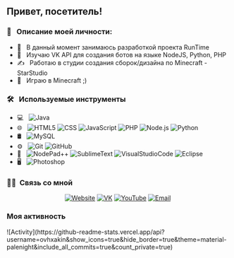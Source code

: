 <h2> Привет, посетитель! </h2>

<h3> 👨 &nbsp; Описание моей личности: </h3>

- 🚀 &nbsp; В данный момент занимаюсь разработкой проекта RunTime
- 🌱 &nbsp; Изучаю VK API для создания ботов на языке NodeJS, Python, PHP
- ✍️ &nbsp; Работаю в студии создания сборок/дизайна по Minecraft - StarStudio
- 💼 &nbsp; Играю в Minecraft ;)

<h3> 🛠 &nbsp; Используемые инструменты </h3>

- 💻 &nbsp;
  ![Java](https://img.shields.io/badge/-Java-333333?style=flat&logo=Java&logoColor=007396)
- 🌐 &nbsp;
  ![HTML5](https://img.shields.io/badge/-HTML5-333333?style=flat&logo=HTML5)
  ![CSS](https://img.shields.io/badge/-CSS-333333?style=flat&logo=CSS3&logoColor=1572B6)
  ![JavaScript](https://img.shields.io/badge/-JavaScript-333333?style=flat&logo=javascript)
  ![PHP](https://img.shields.io/badge/-PHP-333333?style=flat&logo=php)
  ![Node.js](https://img.shields.io/badge/-Node.js-333333?style=flat&logo=node.js)
  ![Python](https://img.shields.io/badge/-python-333333?style=flat&logo=python)
- 🛢 &nbsp;
  ![MySQL](https://img.shields.io/badge/-MySQL-333333?style=flat&logo=mysql)
- ⚙️ &nbsp;
  ![Git](https://img.shields.io/badge/-Git-333333?style=flat&logo=git)
  ![GitHub](https://img.shields.io/badge/-GitHub-333333?style=flat&logo=github)
- 🔧 &nbsp;
  ![NodePad++](https://img.shields.io/badge/-NodePad++-333333?style=flat&logo=NotePadPlusPlus)
  ![SublimeText](https://img.shields.io/badge/-SublimeText-333333?style=flat&logo=SublimeText)
  ![VisualStudioCode](https://img.shields.io/badge/-VisualStudioCode-333333?style=flat&logo=VisualStudioCode)
  ![Eclipse](https://img.shields.io/badge/-Eclipse-333333?style=flat&logo=eclipse-ide&logoColor=2C2255)
- 🖥 &nbsp;
  ![Photoshop](https://img.shields.io/badge/-Photoshop-333333?style=flat&logo=adobe-photoshop)

<h3> 🤝🏻 &nbsp;Связь со мной </h3>

<p align="center">
<a href="https://foammy.pw"><img alt="Website" src="https://img.shields.io/badge/WebSite-foammy.pw-blue?style=flat-square&logo=google-chrome"></a>
<a href="https://vk.com/foammy/"><img alt="VK" src="https://img.shields.io/badge/VK-foammy-blue?style=flat-square&logo=vk"></a>
<a href="https://youtube.com/c/Foammys/"><img alt="YouTube" src="https://img.shields.io/badge/YouTube-Foammy-blue?style=flat-square&logo=youtube"></a>
<a href="mailto:me@foammy.pw"><img alt="Email" src="https://img.shields.io/badge/Email-me@foammy.pw-blue?style=flat-square&logo=gmail"></a>
</p>

<h3> Моя активность </h3>
  ![Activity](https://github-readme-stats.vercel.app/api?username=ovhxakin&show_icons=true&hide_border=true&theme=material-palenight&include_all_commits=true&count_private=true)
